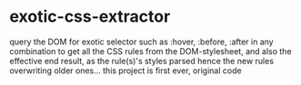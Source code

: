 # exotic-css-extractor
query the DOM for exotic selector such as :hover, :before, :after in any combination to get all the CSS rules from the DOM-stylesheet, and also the effective end result, as the rule(s)'s styles parsed hence the new rules overwriting older ones... this project is first ever, original code
